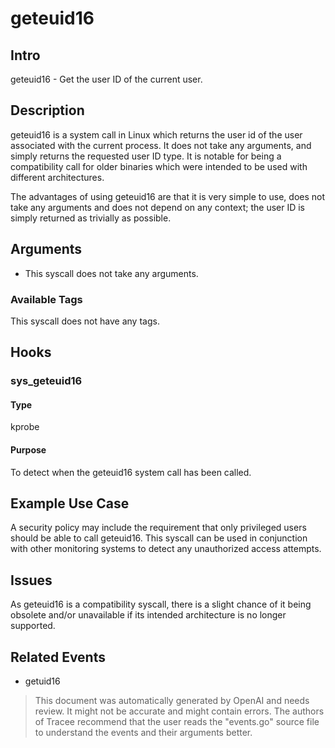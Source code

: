 
# geteuid16

## Intro
geteuid16 - Get the user ID of the current user.

## Description
geteuid16 is a system call in Linux which returns the user id of the user associated with the current process. It does not take any arguments, and simply returns the requested user ID type. It is notable for being a compatibility call for older binaries which were intended to be used with different architectures.

The advantages of using geteuid16 are that it is very simple to use, does not take any arguments and does not depend on any context; the user ID is simply returned as trivially as possible.

## Arguments
* This syscall does not take any arguments. 

### Available Tags
This syscall does not have any tags.

## Hooks
### sys_geteuid16
#### Type
kprobe
#### Purpose
To detect when the geteuid16 system call has been called.

## Example Use Case
A security policy may include the requirement that only privileged users should be able to call geteuid16. This syscall can be used in conjunction with other monitoring systems to detect any unauthorized access attempts.

## Issues
As geteuid16 is a compatibility syscall, there is a slight chance of it being obsolete and/or unavailable if its intended architecture is no longer supported.

## Related Events
* getuid16

> This document was automatically generated by OpenAI and needs review. It might
> not be accurate and might contain errors. The authors of Tracee recommend that
> the user reads the "events.go" source file to understand the events and their
> arguments better.
